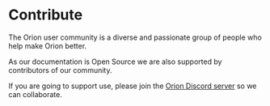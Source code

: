 # Contribute

The Orion user community is a diverse and passionate group of people who help make Orion better.

As our documentation is Open Source we are also supported by contributors of our community.

If you are going to support use, please join the [Orion Discord server](https://discord.gg/8kpHwBqZ) so we can collaborate. 